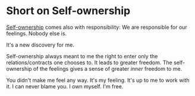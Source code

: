 # Short on Self-ownership

[Self-ownership](https://en.wikipedia.org/wiki/Self-ownership) comes also with responsibility: We are responsible for our feelings. Nobody else is.

It's a new discovery for me.

Self-ownership always meant to me the right to enter only the relations/contracts one chooses to. It leads to greater freedom. The self-ownership of the feelings gives a sense of greater _inner_ freedom to me.

You didn't make me feel any way. It's my feeling. It's up to me to work with it. I can never blame you. I own myself. I'm free.
